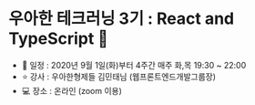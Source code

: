 # 우아한 테크러닝 3기 : React and TypeScript 🧐
- 📆 일정 : 2020년 9월 1일(화)부터 4주간 매주 화,목 19:30 ~ 22:00 
- ⭐ 강사 : 우아한형제들 김민태님 (웹프론트엔드개발그룹장)
- 💻 장소 : 온라인 (zoom 이용)

